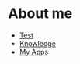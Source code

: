 # About me



* [Test](https://torindev.github.io/mycustom/TEXT.html)
* [Knowledge](https://torindev.github.io/knowledge-booster/)
* [My Apps](https://torindev.github.io/apps/)
